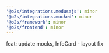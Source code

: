 ```yaml
---
'@o2s/integrations.medusajs': minor
'@o2s/integrations.mocked': minor
'@o2s/framework': minor
'@o2s/frontend': minor
---
```


feat: update mocks, InfoCard - layout fix
